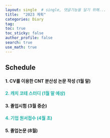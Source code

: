 ```yaml
---
layout: single  # single, 댓글기능을 달기 위해...
title:  "2023 계획"
categories: Diary
tag: 
toc: true
toc_sticky: false
author_profile: false
search: true
use_math: true
---
```


## Schedule
#### 1. CV를 이용한 CNT 분산성 논문 작성 (1월 말)
#### **<span style="color:lightseagreen">2. 캐치 코테 스터디 (1월 말 예상)</span>**
#### 3. 졸업시험 (3월 중순)
####  **<span style="color:lightseagreen">4. 기업 원서접수 (4월 초)</span>**
#### 5. 졸업논문 (8월)
<br/>